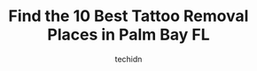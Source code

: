 ---
layout: ampstory
image: https://i0.wp.com/www.depkes.org/wp-content/uploads/2023/06/tattoo-removal-0-in-palm-bay-fl-1685807963.jpeg?resize=640,853
author: techidn
featured: false
description: Discover the impressive array of Tattoo Removal options in Palm Bay FL, where you can find 10 of the largest Tattoo Removal establishments in the area. From renowned classics to hidden gems,
title: Find the 10 Best Tattoo Removal Places in Palm Bay FL
cover:
   title: Find the 10 Best Tattoo Removal Places in Palm Bay FL
   subtitle: Rickpate
   background: https://www.depkes.org/wp-content/uploads/2023/06/tattoo-removal-0-in-palm-bay-fl-1685807963.jpeg

pages: 
 - layout: thirds
   top: <h1>#1 Dragon Hand Tattoo</h1>
   bottom: "<p>I was a walk-in and was fortunate enough that I could get my tattoo the same day.  I had in mind a tribute tattoo for my dad.  After talking with Ryan he explained the re</p>"
   background: https://www.depkes.org/wp-content/uploads/2023/06/tattoo-removal-1-in-palm-bay-fl-1685807964.jpeg
   backgroundblur: true
 - layout: thirds
   top: <h1>#2 New Addiction Tattoo and Body Piercing Melbourne</h1>
   bottom: "<p>Such incredible artwork and cleanest lines I have ever gotten. Steven is definitely the guy to ask for if you want anything Black and Grey. Have followed him all over for</p>"
   background: https://www.depkes.org/wp-content/uploads/2023/06/tattoo-removal-2-in-palm-bay-fl-1685807965.jpeg
   cta:
      link: https://www.depkes.org/blog/find-the-10-best-tattoo-removal-places-in-palm-bay-fl/
      text: Find the 10 Best Tattoo Removal Places in Palm Bay FL
 - layout: thirds
   top: <h1>#3 Rad Ink Florida</h1>
   bottom: "<p>760 W New Haven Ave, Melbourne, FL 32901, United States</p>"
   background: https://www.depkes.org/wp-content/uploads/2023/06/tattoo-removal-3-in-palm-bay-fl-1685807966.jpeg
   cta:
      link: https://www.depkes.org/blog/find-the-10-best-tattoo-removal-places-in-palm-bay-fl/
      text: Find the 10 Best Tattoo Removal Places in Palm Bay FL
 - layout: thirds
   top: <h1>#4 Ink Spot Tattoo - Melbourne</h1>
   bottom: "<p>1700 W New Haven Ave #199, Melbourne, FL 32904, United States</p>"
   background: https://images.unsplash.com/photo-1557672172-298e090bd0f1?ixlib=rb-4.0.3&ixid=MnwxMjA3fDB8MHxwaG90by1wYWdlfHx8fGVufDB8fHx8&auto=format&fit=crop&w=640&h=853&q=80
   cta:
      link: https://www.depkes.org/blog/find-the-10-best-tattoo-removal-places-in-palm-bay-fl/
      text: Find the 10 Best Tattoo Removal Places in Palm Bay FL
 - layout: thirds
   top: <h1>#5 DaVisse Micro Art PMU / Rhonda Winters</h1>
   bottom: "<p>1526 S Wickham Rd Suite B, Melbourne, FL 32904, United States</p>"
   background: https://images.unsplash.com/photo-1541356665065-22676f35dd40?ixlib=rb-4.0.3&ixid=MnwxMjA3fDB8MHxwaG90by1wYWdlfHx8fGVufDB8fHx8&auto=format&fit=crop&w=640&h=853&q=80
   cta:
      link: https://www.depkes.org/blog/find-the-10-best-tattoo-removal-places-in-palm-bay-fl/
      text: Find the 10 Best Tattoo Removal Places in Palm Bay FL
 - layout: thirds
   top: <h1>#6 Millefiori Medical Skin Rejuvenation</h1>
   bottom: "<p>833 E New Haven Ave, Melbourne, FL 32901, United States</p>"
   background: https://images.unsplash.com/photo-1564951434112-64d74cc2a2d7?ixlib=rb-4.0.3&ixid=MnwxMjA3fDB8MHxwaG90by1wYWdlfHx8fGVufDB8fHx8&auto=format&fit=crop&w=640&h=853&q=80
   cta:
      link: https://www.depkes.org/blog/find-the-10-best-tattoo-removal-places-in-palm-bay-fl/
      text: Find the 10 Best Tattoo Removal Places in Palm Bay FL
 - layout: thirds
   top: <h1>#7 The Refinery Medspa & Wellness</h1>
   bottom: "<p>4311 Norfolk Pkwy STE 114, West Melbourne, FL 32904, United States</p>"
   background: https://images.unsplash.com/photo-1496096265110-f83ad7f96608?ixlib=rb-4.0.3&ixid=MnwxMjA3fDB8MHxwaG90by1wYWdlfHx8fGVufDB8fHx8&auto=format&fit=crop&w=640&h=853&q=80
   cta:
      link: https://www.depkes.org/blog/find-the-10-best-tattoo-removal-places-in-palm-bay-fl/
      text: Find the 10 Best Tattoo Removal Places in Palm Bay FL
 - layout: thirds
   middle: Continue reading...
   background: https://images.unsplash.com/photo-1553949345-eb786bb3f7ba?ixlib=rb-4.0.3&ixid=MnwxMjA3fDB8MHxwaG90by1wYWdlfHx8fGVufDB8fHx8&auto=format&fit=crop&w=640&h=853&q=80
   cta:
      link: https://www.depkes.org/blog/find-the-10-best-tattoo-removal-places-in-palm-bay-fl/
      text: Find the 10 Best Tattoo Removal Places in Palm Bay FL
      
---